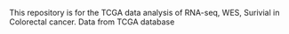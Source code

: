 This repository is for the TCGA data analysis of RNA-seq, WES, Surivial in Colorectal cancer. Data from TCGA database
